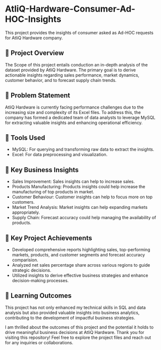 # AtliQ-Hardware-Consumer-Ad-HOC-Insights
This project provides the insights of consumer asked as Ad-HOC requests for AtliQ Hardware company.

## 📌 Project Overview
The Scope of this project entails conduction an in-depth analysis of the dataset provided by AtliQ Hardware. The primary goal is to derive actionable insights regarding sales performance, market dynamics, customer behavior, and to forecast supply chain trends.

## 📌 Problem Statement
AtliQ Hardware is currently facing performance challenges due to the increasing size and complexity of its Excel files. To address this, the company has formed a dedicated team of data analysts to leverage MySQL for extracting valuable insights and enhancing operational efficiency.

## 📌 Tools Used
- MySQL: For querying and transforming raw data to extract the insights.
- Excel: For data preprocessing and visualization.

## 📌 Key Business Insights
- Sales Improvement: Sales insights can help to increase sales.
- Products Manufacturing: Products insights could help increase the manufacturing of top products in market.
- Customer Behaviour: Customer insights can help to focus more on top customers.
- Market Trend Analysis: Market insights can help expanding markets appropriately.
- Supply Chain: Forecast accuracy could help managing the availability of products.

## 📌 Key Project Achievements
- Developed comprehensive reports highlighting sales, top-performing markets, products, and customer segments and forecast accuracy comparision.
- Analyzed net sales percentage share across various regions to guide strategic decisions.
- Utilized insights to derive effective business strategies and enhance decision-making processes.

## 📌 Learning Outcomes
This project has not only enhanced my technical skills in SQL and data analysis but also provided valuable insights into business analytics, contributing to the development of impactful business strategies.

I am thrilled about the outcomes of this project and the potential it holds to drive meaningful business decisions at AtliQ Hardware. Thank you for visiting this repository! Feel free to explore the project files and reach out for any inquiries or collaborations.
